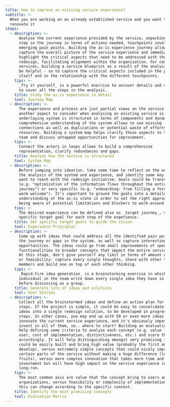 ```yaml
---
title: How to improve an existing service experience?
subtitle: >-
  When you are working on an already established service and you want to
  renovate it
steps:
  - description: >-
      Analyse the current experience provided by the service, unpacking each
      step in the journey in terms of actions needed, touchpoints involved,
      emerging pain points. Building the as-is experience journey allows to
      capture the overall picture of the service experience and immediately
      highlight the critical aspects that need to be addressed with the
      redesign, facilitating alignment within the organization. For complex
      services, building a service blueprint as a result of the analysis could
      be helpful - so to capture the critical aspects included in the process
      itself and in the relationship with the different touchpoints.
    tips: >-
      _Try it yourself_ is a powerful exercise to uncover details and make sure
      to cover all the steps in the analysis.
    title: Study the as-is experience in detail
    tool: Journey Map
  - description: >-
      The experience and process are just partial views on the service itself:
      another aspect to consider when analysing an existing service is how the
      underlaying system is structured in terms of components and dynamics. A
      comprehensive understanding of the system allows to see missing
      connections as well as duplications or potential waste of efforts and
      resources. Building a system map helps clarify those aspects to the entire
      team and discuss untapped opportunities for improvement.
    tips: >-
      Connect the actors in loops allows to build a comprehensive
      representation, clarify redundances and gaps.
    title: Analyse how the service is structured
    tool: System Map
  - description: >-
      Before jumping into ideation, take some time to reflect on the outcomes of
      the analysis of the system and experience, and identify some key goals you
      want to reach with the redesign initiative. Goals could be transversal
      (e.g. "optimization of the information flows throughout the entire
      journey") or very specific (e.g. "onboarding: from filling a form to a
      warm welcome"). It's important to ground the goals into a detailed
      understanding of the as-is state in order to set the right approach while
      being aware of potential limitations and blockers to work-around.
    tips: >-
      The desired experience can be defined also as _target journey_, setting a
      specific target goal for each step of the experience.
    title: Set specific target goals to guide the vision
    tool: Experience Principles
  - description: >-
      Come up with ideas that could address all the identified pain points in
      the journey or gaps in the system, as well as capture interesting
      opportunities. The ideas could go from small improvements of specific
      functionalities to broader concepts that impact the entire service model.
      At this stage, don't give yourself any limit in terms of amount of ideas
      or feasibility: capture every single thoughts, share with other team
      members and build one on top of each other thinking.
    tips: >-
      _Rapid-fire idea generation_ is a brainstorming exercise in which each
      individual in the team write down every single idea they have in mind,
      before discussing as a group.
    title: Generate lots of ideas and solutions
    tool: User Stories
  - description: >-
      Collect all the brainstormed ideas and define an action plan for the next
      steps. If the project is simple, it could be easy to consolidate all the
      ideas into a single redesign solution, to be developed in progressive
      steps. In other cases, you may end up with 50 or even more ideas that can
      innovate the current service experience, and it's obviously impossible to
      invest in all of them, so.. where to start? Building an evaluation matrix
      help defining some criteria to analyse each concept (e.g. value for the
      user, cost of implementation, distinctiveness, etc.) and score them
      accordingly. It will help distinguishing amongst very promising ideas that
      could be easily built and bring high value (probably the first ones to
      develop), versus extremely simple concepts that could nicely improve
      certain parts of the service without making a huge difference (low-hanging
      fruits), versus more complex innovation that takes more time and
      investment but will have high impact on the service experience in the
      long-run.
    tips: >-
      The most common axis are value that the concept bring to users and
      organizations, versus feasibility or complexity of implementation - but
      this can change according to the specific context.
    title: Identify the most promising concepts
    tool: Evaluation Matrix
---
```


